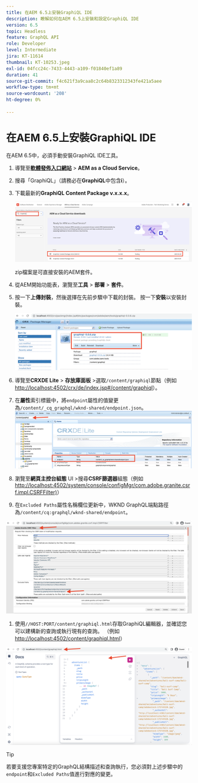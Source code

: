 ```yaml
---
title: 在AEM 6.5上安裝GraphiQL IDE
description: 瞭解如何在AEM 6.5上安裝和設定GraphiQL IDE
version: 6.5
topic: Headless
feature: GraphQL API
role: Developer
level: Intermediate
jira: KT-11614
thumbnail: KT-10253.jpeg
exl-id: 04fcc24c-7433-4443-a109-f01840ef1a89
duration: 41
source-git-commit: f4c621f3a9caa8c2c64b8323312343fe421a5aee
workflow-type: tm+mt
source-wordcount: '208'
ht-degree: 0%

---
```


# 在AEM 6.5上安裝GraphiQL IDE

在AEM 6.5中，必須手動安裝GraphiQL IDE工具。

1. 導覽至&#x200B;**[軟體發佈入口網站](https://experience.adobe.com/#/downloads/content/software-distribution/en/aemcloud.html)** > **AEM as a Cloud Service**。
1. 搜尋「GraphiQL」（請務必在&#x200B;**GraphiQL**&#x200B;中包含&#x200B;**i**）。
1. 下載最新的&#x200B;**GraphiQL Content Package v.x.x.x**。

   ![下載GraphiQL封裝](assets/graphiql/software-distribution.png)

   zip檔案是可直接安裝的AEM套件。

1. 從AEM開始功能表，瀏覽至&#x200B;**工具** > **部署** > **套件**。
1. 按一下&#x200B;**上傳封裝**，然後選擇在先前步驟中下載的封裝。 按一下&#x200B;**安裝**&#x200B;以安裝封裝。

   ![安裝GraphiQL封裝](assets/graphiql/install-graphiql-package.png)

1. 導覽至&#x200B;**CRXDE Lite** > **存放庫面板** >選取`/content/graphiql`節點（例如<http://localhost:4502/crx/de/index.jsp#/content/graphiql>）。
1. 在&#x200B;**屬性**&#x200B;索引標籤中，將`endpoint`屬性的值變更為`/content/_cq_graphql/wknd-shared/endpoint.json`。
   ![端點屬性值變更](assets/graphiql/endpoint-prop-value-change.png)

1. 瀏覽至&#x200B;**網頁主控台組態** UI >搜尋&#x200B;**CSRF篩選器**&#x200B;組態（例如<http://localhost:4502/system/console/configMgr/com.adobe.granite.csrf.impl.CSRFFilter)>）
1. 在`Excluded Paths`屬性名稱欄位更新中，WKND GraphQL端點路徑為`/content/cq:graphql/wknd-shared/endpoint`。

![排除路徑屬性值變更](assets/graphiql/exclude-paths-value-change.png)

1. 使用`//HOST:PORT/content/graphiql.html`存取GraphiQL編輯器，並確認您可以建構新的查詢或執行現有的查詢。 （例如<http://localhost:4502/content/graphiql.html>）

![GraphiQL編輯器](assets/graphiql/graphiql-editor.png)

>[!TIP]
>
>若要支援您專案特定的GraphQL結構描述和查詢執行，您必須對上述步驟中的`endpoint`和`Excluded Paths`值進行對應的變更。
